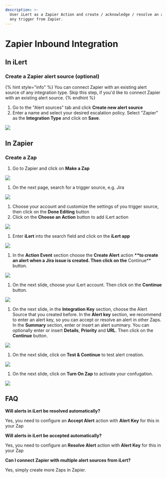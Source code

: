 ```yaml
---
description: >-
  User iLert as a Zapier Action and create / acknowledge / resolve an alert for
  any trigger from Zapier.
---
```


# Zapier Inbound Integration

## In iLert <a href="#in-ilert" id="in-ilert"></a>

### Create a Zapier alert source (optional) <a href="#create-alert-source" id="create-alert-source"></a>

{% hint style="info" %}
You can connect Zapier with an existing alert source of any integration type. Skip this step, if you'd like to connect Zapier with an existing alert source.
{% endhint %}

1. Go to the "Alert sources" tab and click **Create new alert source**
2. Enter a name and select your desired escalation policy. Select "Zapier" as the **Integration Type** and click on **Save**.

![](../../.gitbook/assets/Screenshot\_29\_10\_20\_\_16\_20.png)

## In Zapier <a href="#in-topdesk" id="in-topdesk"></a>

### Create a Zap <a href="#create-action-sequences" id="create-action-sequences"></a>

1. Go to Zapier and click on **Make a Zap**

![](../../.gitbook/assets/Screenshot\_29\_10\_20\_\_16\_22.png)

1. On the next page, search for a trigger source, e.g. Jira

![](../../.gitbook/assets/Screenshot\_29\_10\_20\_\_16\_35.png)

1. Choose your account and customize the settings of you trigger source, then click on the **Done Editing** button
2. Click on the **Choose an Action** button to add iLert action

![](../../.gitbook/assets/Screenshot\_29\_10\_20\_\_16\_39.png)

1. Enter **iLert** into the search field and click on the **iLert app**

![](<../../.gitbook/assets/Screenshot\_29\_10\_20\_\_16\_40 (1).png>)

1. In the **Action Event** section choose the **Create Alert** action **\*\*to create an alert when a Jira issue is created. Then click on the** Continue\*\* button.

![](../../.gitbook/assets/Screenshot\_29\_10\_20\_\_16\_45.png)

1. On the next slide, choose your iLert account. Then click on the **Continue** button.

![](../../.gitbook/assets/Screenshot\_29\_10\_20\_\_16\_47.png)

1. On the next slide, in the **Integration Key** section, choose the Alert Source that you created before. In the **Alert key** section, we recommend to enter an alert key, so you can accept or resolve an alert in other Zaps. In the **Summary** section, enter or insert an alert summary. You can optionally enter or insert **Details**, **Priority** and **URL**. Then click on the **Continue** button.

![](../../.gitbook/assets/Screenshot\_29\_10\_20\_\_23\_15.png)

1. On the next slide, click on **Test & Continue** to test alert creation.

![](../../.gitbook/assets/Screenshot\_29\_10\_20\_\_23\_22.png)

1. On the next slide, click on **Turn On Zap** to activate your confugation.

![](../../.gitbook/assets/Screenshot\_29\_10\_20\_\_23\_25.png)

## FAQ <a href="#faq" id="faq"></a>

**Will alerts in iLert be resolved automatically?**

Yes, you need to configure an **Accept Alert** action with **Alert Key** for this in your Zap

**Will alerts in iLert be accepted automatically?**

Yes, you need to configure an **Resolve Alert** action with **Alert Key** for this in your Zap

**Can I connect Zapier with multiple alert sources from iLert?**

Yes, simply create more Zaps in Zapier.
